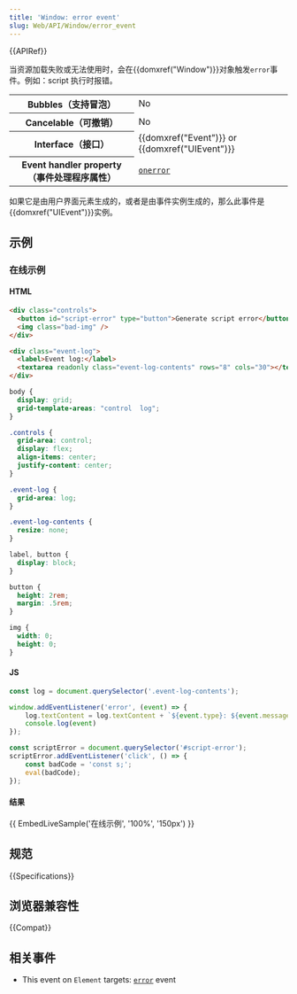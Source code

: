 ```yaml
---
title: 'Window: error event'
slug: Web/API/Window/error_event
---
```


{{APIRef}}

当资源加载失败或无法使用时，会在{{domxref("Window")}}对象触发`error`事件。例如：script 执行时报错。

<table class="properties">
  <tbody>
    <tr>
      <th scope="row">Bubbles（支持冒泡）</th>
      <td>No</td>
    </tr>
    <tr>
      <th scope="row">Cancelable（可撤销）</th>
      <td>No</td>
    </tr>
    <tr>
      <th scope="row">Interface（接口）</th>
      <td>{{domxref("Event")}} or {{domxref("UIEvent")}}</td>
    </tr>
    <tr>
      <th scope="row">Event handler property（事件处理程序属性）</th>
      <td>
        <code
          ><a href="/zh-CN/docs/Web/API/GlobalEventHandlers/onerror"
            >onerror</a
          ></code
        >
      </td>
    </tr>
  </tbody>
</table>

如果它是由用户界面元素生成的，或者是由事件实例生成的，那么此事件是{{domxref("UIEvent")}}实例。

## 示例

### 在线示例

#### HTML

```html
<div class="controls">
  <button id="script-error" type="button">Generate script error</button>
  <img class="bad-img" />
</div>

<div class="event-log">
  <label>Event log:</label>
  <textarea readonly class="event-log-contents" rows="8" cols="30"></textarea>
</div>
```

```css hidden
body {
  display: grid;
  grid-template-areas: "control  log";
}

.controls {
  grid-area: control;
  display: flex;
  align-items: center;
  justify-content: center;
}

.event-log {
  grid-area: log;
}

.event-log-contents {
  resize: none;
}

label, button {
  display: block;
}

button {
  height: 2rem;
  margin: .5rem;
}

img {
  width: 0;
  height: 0;
}
```

#### JS

```js
const log = document.querySelector('.event-log-contents');

window.addEventListener('error', (event) => {
    log.textContent = log.textContent + `${event.type}: ${event.message}\n`;
    console.log(event)
});

const scriptError = document.querySelector('#script-error');
scriptError.addEventListener('click', () => {
    const badCode = 'const s;';
    eval(badCode);
});
```

#### 结果

{{ EmbedLiveSample('在线示例', '100%', '150px') }}

## 规范

{{Specifications}}

## 浏览器兼容性

{{Compat}}

## 相关事件

- This event on `Element` targets: [`error`](/zh-CN/docs/Web/API/Element/error_event) event
